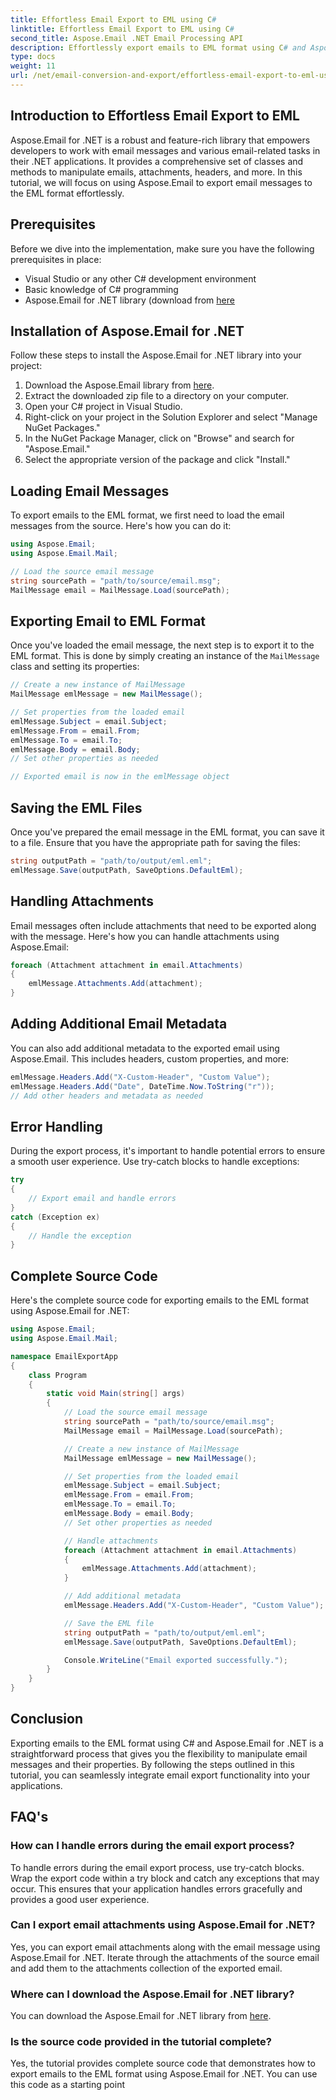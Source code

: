 ```yaml
---
title: Effortless Email Export to EML using C#
linktitle: Effortless Email Export to EML using C#
second_title: Aspose.Email .NET Email Processing API
description: Effortlessly export emails to EML format using C# and Aspose.Email for .NET. Learn step by step with source code examples.
type: docs
weight: 11
url: /net/email-conversion-and-export/effortless-email-export-to-eml-using-csharp/
---
```


## Introduction to Effortless Email Export to EML

Aspose.Email for .NET is a robust and feature-rich library that empowers developers to work with email messages and various email-related tasks in their .NET applications. It provides a comprehensive set of classes and methods to manipulate emails, attachments, headers, and more. In this tutorial, we will focus on using Aspose.Email to export email messages to the EML format effortlessly.

## Prerequisites

Before we dive into the implementation, make sure you have the following prerequisites in place:

- Visual Studio or any other C# development environment
- Basic knowledge of C# programming
- Aspose.Email for .NET library (download from [here](https://downloads.aspose.com/email/net)

## Installation of Aspose.Email for .NET

Follow these steps to install the Aspose.Email for .NET library into your project:

1. Download the Aspose.Email library from [here](https://releases.aspose.com/email/net).
2. Extract the downloaded zip file to a directory on your computer.
3. Open your C# project in Visual Studio.
4. Right-click on your project in the Solution Explorer and select "Manage NuGet Packages."
5. In the NuGet Package Manager, click on "Browse" and search for "Aspose.Email."
6. Select the appropriate version of the package and click "Install."

## Loading Email Messages

To export emails to the EML format, we first need to load the email messages from the source. Here's how you can do it:

```csharp
using Aspose.Email;
using Aspose.Email.Mail;

// Load the source email message
string sourcePath = "path/to/source/email.msg";
MailMessage email = MailMessage.Load(sourcePath);
```

## Exporting Email to EML Format

Once you've loaded the email message, the next step is to export it to the EML format. This is done by simply creating an instance of the `MailMessage` class and setting its properties:

```csharp
// Create a new instance of MailMessage
MailMessage emlMessage = new MailMessage();

// Set properties from the loaded email
emlMessage.Subject = email.Subject;
emlMessage.From = email.From;
emlMessage.To = email.To;
emlMessage.Body = email.Body;
// Set other properties as needed

// Exported email is now in the emlMessage object
```

## Saving the EML Files

Once you've prepared the email message in the EML format, you can save it to a file. Ensure that you have the appropriate path for saving the files:

```csharp
string outputPath = "path/to/output/eml.eml";
emlMessage.Save(outputPath, SaveOptions.DefaultEml);
```

## Handling Attachments

Email messages often include attachments that need to be exported along with the message. Here's how you can handle attachments using Aspose.Email:

```csharp
foreach (Attachment attachment in email.Attachments)
{
    emlMessage.Attachments.Add(attachment);
}
```

## Adding Additional Email Metadata

You can also add additional metadata to the exported email using Aspose.Email. This includes headers, custom properties, and more:

```csharp
emlMessage.Headers.Add("X-Custom-Header", "Custom Value");
emlMessage.Headers.Add("Date", DateTime.Now.ToString("r"));
// Add other headers and metadata as needed
```

## Error Handling

During the export process, it's important to handle potential errors to ensure a smooth user experience. Use try-catch blocks to handle exceptions:

```csharp
try
{
    // Export email and handle errors
}
catch (Exception ex)
{
    // Handle the exception
}
```

## Complete Source Code

Here's the complete source code for exporting emails to the EML format using Aspose.Email for .NET:

```csharp
using Aspose.Email;
using Aspose.Email.Mail;

namespace EmailExportApp
{
    class Program
    {
        static void Main(string[] args)
        {
            // Load the source email message
            string sourcePath = "path/to/source/email.msg";
            MailMessage email = MailMessage.Load(sourcePath);

            // Create a new instance of MailMessage
            MailMessage emlMessage = new MailMessage();

            // Set properties from the loaded email
            emlMessage.Subject = email.Subject;
            emlMessage.From = email.From;
            emlMessage.To = email.To;
            emlMessage.Body = email.Body;
            // Set other properties as needed

            // Handle attachments
            foreach (Attachment attachment in email.Attachments)
            {
                emlMessage.Attachments.Add(attachment);
            }

            // Add additional metadata
            emlMessage.Headers.Add("X-Custom-Header", "Custom Value");

            // Save the EML file
            string outputPath = "path/to/output/eml.eml";
            emlMessage.Save(outputPath, SaveOptions.DefaultEml);

            Console.WriteLine("Email exported successfully.");
        }
    }
}
```

## Conclusion

Exporting emails to the EML format using C# and Aspose.Email for .NET is a straightforward process that gives you the flexibility to manipulate email messages and their properties. By following the steps outlined in this tutorial, you can seamlessly integrate email export functionality into your applications.

## FAQ's

### How can I handle errors during the email export process?

To handle errors during the email export process, use try-catch blocks. Wrap the export code within a try block and catch any exceptions that may occur. This ensures that your application handles errors gracefully and provides a good user experience.

### Can I export email attachments using Aspose.Email for .NET?

Yes, you can export email attachments along with the email message using Aspose.Email for .NET. Iterate through the attachments of the source email and add them to the attachments collection of the exported email.

### Where can I download the Aspose.Email for .NET library?

You can download the Aspose.Email for .NET library from [here](https://downloads.aspose.com/email/net).

### Is the source code provided in the tutorial complete?

Yes, the tutorial provides complete source code that demonstrates how to export emails to the EML format using Aspose.Email for .NET. You can use this code as a starting point

